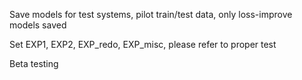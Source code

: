 Save models for test systems, pilot train/test data, only loss-improve models saved
          
Set EXP1, EXP2, EXP_redo, EXP_misc, please refer to proper test 
         
Beta testing  
    
    
  
